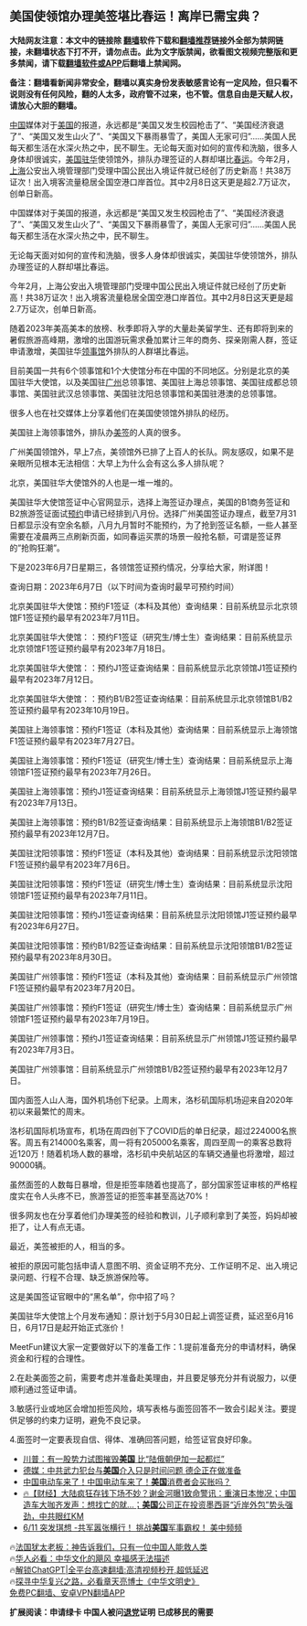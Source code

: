  <!-- 面包屑导航 --> <h2>美国使领馆办理美签堪比春运！离岸已需宝典？</h2> <p class="notice"><b>大陆网友注意：本文中的链接除 <a href="https://github.com/bannedbook/fanqiang" >翻墙</a>软件下载和<a href="https://github.com/killgcd/justmysocks/blob/master/README.md">翻墙推荐</a>链接外全部为禁网链接，未翻墙状态下打不开，请勿点击。此为文字版禁闻，欲看图文视频完整版和更多禁闻，请下载<a href="https://github.com/bannedbook/fanqiang">翻墙软件或APP</a>后翻墙上禁闻网。</p><p>备注：翻墙看新闻非常安全，翻墙以真实身份发表敏感言论有一定风险，但只看不说则没有任何风险，翻的人太多，政府管不过来，也不管。信息自由是天赋人权，请放心大胆的翻墙。</b></p>  <div class="entry"> <p id="summary"><span class='wp_keywordlink_affiliate'><a href="https://www.bannedbook.org/" title="中国" target="_blank">中国</a></span>媒体对于<a href="https://www.bannedbook.org/bnews/tag/%e7%be%8e%e5%9b%bd/" class="st_tag internal_tag" rel="tag" title="标签 美国 下的日志">美国</a>的报道，永远都是“美国又发生校园枪击了”、“美国经济衰退了”、“美国又发生山火了”、“美国又下暴雨暴雪了，美国人无家可归”……美国人民每天都生活在水深火热之中，民不聊生。无论每天面对如何的宣传和洗脑，很多人身体却很诚实，<a href="https://www.bannedbook.org/bnews/tag/%E7%BE%8E%E5%9B%BD%E9%A9%BB%E5%8D%8E/" class="st_tag internal_tag" rel="tag" title="标签 美国驻华 下的日志">美国驻华</a>使领馆外，排队办理签证的人群却堪比<a href="https://www.bannedbook.org/bnews/tag/%E6%98%A5%E8%BF%90/" class="st_tag internal_tag" rel="tag" title="标签 春运 下的日志">春运</a>。今年2月，<a href="https://www.bannedbook.org/bnews/tag/%e4%b8%8a%e6%b5%b7/" class="st_tag internal_tag" rel="tag" title="标签 上海 下的日志">上海</a>公安出入境管理部门受理中国公民出入境证件就已经创了历史新高！共38万证次！出入境客流量稳居全国空港口岸首位。其中2月8日这天更是超2.7万证次，创单日新高。</p> <p>中国媒体对于美国的报道，永远都是“美国又发生校园枪击了”、“美国经济衰退了”、“美国又发生山火了”、“美国又下暴雨暴雪了，美国人无家可归”……美国人民每天都生活在水深火热之中，民不聊生。</p> <p>无论每天面对如何的宣传和洗脑，很多人身体却很诚实，美国驻华使领馆外，排队办理签证的人群却堪比春运。</p> <p>今年2月，上海公安出入境管理部门受理中国公民出入境证件就已经创了历史新高！共38万证次！出入境客流量稳居全国空港口岸首位。其中2月8日这天更是超2.7万证次，创单日新高。</p> <p>随着2023年美高美本的放榜、秋季即将入学的大量赴美留学生、还有即将到来的暑假旅游高峰期，激增的出国游玩需求叠加累计三年的商务、探亲刚需人群，签证申请激增，美国驻华<a href="https://www.bannedbook.org/bnews/tag/%E9%A2%86%E4%BA%8B%E9%A6%86/" class="st_tag internal_tag" rel="tag" title="标签 领事馆 下的日志">领事馆</a>外排队的人群堪比春运。</p> <p>目前美国一共有6个领事馆和1个大使馆分布在中国的不同地区。分别是北京的美国驻华大使馆，以及美国驻<a href="https://www.bannedbook.org/bnews/tag/%e5%b9%bf%e5%b7%9e/" class="st_tag internal_tag" rel="tag" title="标签 广州 下的日志">广州</a>总领事馆、美国驻上海总领事馆、美国驻成都总领事馆、美国驻武汉总领事馆、美国驻沈阳总领事馆和美国驻港澳的总领事馆。</p> <p>很多人也在社交媒体上分享着他们在美国使领馆外排队的经历。</p> <p>美国驻上海领事馆外，排队办<a href="https://www.bannedbook.org/bnews/tag/%E7%BE%8E%E7%AD%BE/" class="st_tag internal_tag" rel="tag" title="标签 美签 下的日志">美签</a>的人真的很多。</p> <p>广州美国领馆外，早上7点，美领馆外已排了上百人的长队。网友感叹，如果不是亲眼所见根本无法相信：大早上为什么会有这么多人排队呢？</p> <p>北京，美国驻华大使馆外的人也是一堆一堆的。</p> <p>美国驻华大使馆签证中心官网显示，选择上海签证办理点，美国的B1商务签证和B2旅游签证面试<a href="https://www.bannedbook.org/bnews/tag/%E9%A2%84%E7%BA%A6/" class="st_tag internal_tag" rel="tag" title="标签 预约 下的日志">预约</a>申请已经排到八月份。选择广州美国签证办理点，截至7月31日都显示没有空余名额，八月九月暂时不能预约，为了抢到签证名额，一些人甚至需要在凌晨两三点刷新页面，如同春运买票的场景一般抢名额，可谓是签证界的&#8221;抢购狂潮&#8221;。</p> <p>下是2023年6月7日星期三，各领馆签证预约情况，分享给大家，附详图！</p> <p>查询日期：2023年6月7日（以下时间为查询时最早可预约时间）</p> <p>北京美国驻华大使馆：预约F1签证（本科及其他）查询结果：目前系统显示北京领馆F1签证预约最早有2023年7月11日。</p> <p>北京美国驻华大使馆：：预约F1签证（研究生/博士生）查询结果：目前系统显示北京领馆F1签证预约最早有2023年7月18日。</p> <p>北京美国驻华大使馆：：预约J1签证查询结果：目前系统显示北京领馆J1签证预约最早有2023年7月12日。</p> <p>北京美国驻华大使馆：：预约B1/B2签证查询结果：目前系统显示北京领馆B1/B2签证预约最早有2023年10月19日。</p> <p>美国驻上海领事馆：预约F1签证（本科及其他）查询结果：目前系统显示上海领馆F1签证预约最早有2023年7月27日。</p> <p>美国驻上海领事馆：预约F1签证（研究生/博士生）查询结果：目前系统显示上海领馆F1签证预约最早有2023年7月26日。</p> <p>美国驻上海领事馆：预约J1签证查询结果：目前系统显示上海领馆J1签证预约最早有2023年7月13日。</p>  <p>美国驻上海领事馆：预约B1/B2签证查询结果：目前系统显示上海领馆B1/B2签证预约最早有2023年12月7日。</p> <p>美国驻沈阳领事馆：预约F1签证（本科及其他）查询结果：目前系统显示沈阳领馆F1签证预约最早有2023年7月6日。</p> <p>美国驻沈阳领事馆：预约F1签证（研究生/博士生）查询结果：目前系统显示沈阳领馆F1签证预约最早有2023年7月11日。</p> <p>美国驻沈阳领事馆：预约J1签证查询结果：目前系统显示沈阳领馆J1签证预约最早有2023年6月27日。</p> <p>美国驻沈阳领事馆：预约B1/B2签证查询结果：目前系统显示沈阳领馆B1/B2签证预约最早有2023年8月30日。</p> <p>美国驻广州领事馆：预约F1签证（本科及其他）查询结果：目前系统显示广州领馆F1签证预约最早有2023年7月20日。</p> <p>美国驻广州领事馆：预约F1签证（研究生/博士生）查询结果：目前系统显示广州领馆F1签证预约最早有2023年7月19日。</p> <p>美国驻广州领事馆：预约J1签证查询结果：目前系统显示广州领馆J1签证预约最早有2023年7月3日。</p> <p>美国驻广州领事馆：目前系统显示广州领馆B1/B2签证预约最早有2023年12月7日。</p> <p>国内面签人山人海，国外机场创下纪录。上周末，洛杉矶国际机场迎来自2020年初以来最繁忙的周末。</p>  <p>洛杉矶国际机场宣布，机场在周四创下了COVID后的单日纪录，超过224000名旅客。周五有214000名乘客，周一将有205000名乘客，周四至周一的乘客总数将近120万！随着机场人数的暴增，洛杉矶中央航站区的车辆交通量也将激增，超过90000辆。</p> <p>虽然面签的人数每日暴增，但是拒签率随着也提高了，部分国家签证审核的严格程度实在令人头疼不已，旅游签证的拒签率甚至高达70%！</p> <p>很多网友也在分享着他们办理美签的经验和教训，儿子顺利拿到了美签，妈妈却被拒了，让人有点无语。</p> <p>最近，美签被拒的人，相当的多。</p> <p>被拒的原因可能包括申请人意图不明、资金证明不充分、工作证明不足、出入境记录问题、行程不合理、缺乏旅游保险等。</p> <p>这是美国签证官眼中的“黑名单”，你中招了吗？</p> <p>美国驻华大使馆上个月发布通知：原计划于5月30日起上调签证费，延迟至6月16日，6月17日是起开始正式涨价！</p> <p>MeetFun建议大家一定要做好以下的准备工作：1.提前准备充分的申请材料，确保资金和行程的合理性。</p> <p>2.在赴美面签之前，需要考虑并准备赴美理由，并且要足够充分并有说服力，以便顺利通过签证申请。</p> <p>3.敏感行业或地区会增加拒签风险，填写表格与面签回答不一致会引起关注。要提供足够的约束力证明，避免不良记录。</p>  <p>4.面签时一定要表现自信、得体、准确回答问题，给签证官良好印象。</p> <!--<div id="taboola-mid-1"></div>--><ul class='op-related-articles' title='相关阅读'> <li><a href='https://www.bannedbook.org/bnews/cnnews/20230612/1895514.html' target='_blank'>川普：有一股势力试图摧毁<b>美国</b> 比“陆俄朝伊加一起都烂”</a></li> <li><a href='https://www.bannedbook.org/bnews/topimagenews/20230612/1895510.html' target='_blank'>德媒：中共武力犯台与<b>美国</b>介入只是时间问题 德企正在做准备</a></li> <li><a href='https://www.bannedbook.org/bnews/headline/20230612/1895506.html' target='_blank'>中国电动车来了！中国电动车来了！<b>美国</b>消费者会买账吗？</a></li> <li><a href='https://www.bannedbook.org/bnews/bannedvideo/20230611/1895486.html' target='_blank'>🔥【财经】大陆疯狂存钱下场不妙？谢金河曝1致命警讯：重演日本惨况；中国造车大咖齐发声：想找亡的就…；<b>美国</b>公司正在投资墨西哥“近岸外包”势头强劲，中共眼红KM</a></li> <li><a href='https://www.bannedbook.org/bnews/taiwannews/20230611/1895446.html' target='_blank'>6/11 突发琪想 -共军嚣张横行！ 挑战<b>美国</b>军事霸权！ 美中频频</a></li> </ul> <p class="texttj"> 🔥<a href="https://www.bannedbook.org/bnews/ssgc/20230219/1850782.html" target="_blank">法国犹太老板：神告诉我们，只有一位中国人能救人类</a><br/> 🔥<a href="https://www.bannedbook.org/bnews/comments/20220220/1694796.html" target="_blank">华人必看：中华文化的飓风 幸福感无法描述</a><br/> 🔥<a href="https://github.com/bannedbook/fanqiang/wiki/V2ray%E6%9C%BA%E5%9C%BA" target="_blank">解锁ChatGPT|全平台高速翻墙:高清视频秒开,超低延迟</a><br/> 🔥<a href="https://www.bannedbook.org/bnews/comments/20220808/1768773.html" target="_blank">探寻中华复兴之路，必看章天亮博士《中华文明史》</a><br/> <a href="https://github.com/bannedbook/fanqiang/wiki/%E7%A6%81%E9%97%BB%E7%BD%91%E5%AE%89%E5%8D%93%E7%BF%BB%E5%A2%99%E6%96%B0%E9%97%BBAPP" target="_blank">免费PC翻墙、安卓VPN翻墙APP</a><br/> </p><p><strong>扩展阅读：申请绿卡 中国人被问<span class='wp_keywordlink'><a href="http://tuidang.epochtimes.com/" title="退党" rel="nofollow" target="_blank">退党</a></span>证明 已成移民的需要</strong></p><a name='sharetosocial'></a> <div style="margin-bottom:5px;padding-bottom:5px;clear:both"> <div id="archive-pix-1" class="banner-ads"> <!-- AuctionX Display platform tag START --> <div id="27602x728x90x621x_ADSLOT1" clicktrack="%%CLICK_URL_ESC%%"></div>  <!-- AuctionX Display platform tag END --> </div> <div id="archive-pix-2" class="banner-ads"> <!-- AuctionX Display platform tag START --> <div id="27556x300x250x621x_ADSLOT1" clicktrack="%%CLICK_URL_ESC%%" style="margin:0 auto;text-align:center"></div>  <!-- AuctionX Display platform tag END --> </div> </div>  <div id="archive-pix-1" class="banner-ads"> <!-- AuctionX Display platform tag START --> <div id="27603x728x90x621x_ADSLOT1" clicktrack="%%CLICK_URL_ESC%%"></div>  <!-- AuctionX Display platform tag END --> </div> </div><!--END ENTRY--> 